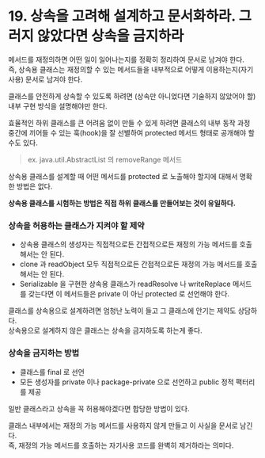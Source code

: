 # 19. 상속을 고려해 설계하고 문서화하라. 그러지 않았다면 상속을 금지하라

메서드를 재정의하면 어떤 일이 일어나는지를 정확히 정리하여 문서로 남겨야 한다.  
즉, 상속용 클래스는 재정의할 수 있는 메서드들을 내부적으로 어떻게 이용하는지(자기사용) 문서로 남겨야 한다.

클래스를 안전하게 상속할 수 있도록 하려면 (상속만 아니었다면 기술하지 않았어야 할) 내부 구현 방식을 설명해야만 한다.

효율적인 하위 클래스를 큰 어려움 없이 만들 수 있게 하려면 클래스의 내부 동작 과정 중간에 끼어들 수 있는 훅(hook)을 잘 선별하여 protected 메서드 형태로 공개해야 할 수도 있다.

> ex. java.util.AbstractList 의 removeRange 메서드

상속용 클래스를 설계할 때 어떤 메서드를 protected 로 노출해야 할지에 대해서 명확한 방법은 없다.

**상속용 클래스를 시험하는 방법은 직접 하위 클래스를 만들어보는 것이 유일하다.**

### 상속을 허용하는 클래스가 지켜야 할 제약
- 상속용 클래스의 생성자는 직접적으로든 간접적으로든 재정의 가능 메서드를 호출해서는 안 된다.
- clone 과 readObject 모두 직접적으로든 간접적으로든 재정의 가능 메서드를 호출해서는 안 된다.
- Serializable 을 구현한 상속용 클래스가 readResolve 나 writeReplace 메서드를 갖는다면 이 메서드들은 private 이 아닌 protected 로 선언해야 한다.

클래스를 상속용으로 설계하려면 엄청난 노력이 들고 그 클래스에 안기는 제약도 상담하다.  
상속용으로 설계하지 않은 클래스는 상속을 금지하도록 하는게 좋다.

### 상속을 금지하는 방법
- 클래스를 final 로 선언
- 모든 생성자를 private 이나 package-private 으로 선언하고 public 정적 팩터리를 제공

일반 클래스라고 상속을 꼭 허용해야겠다면 합당한 방법이 있다.

클래스 내부에서는 재정의 가능 메서드를 사용하지 않게 만들고 이 사실을 문서로 남긴다.  
즉, 재정의 가능 메서드를 호출하는 자기사용 코드를 완벽히 제거하라는 의미다.
